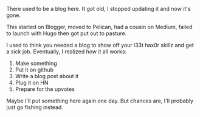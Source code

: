 There used to be a blog here. It got old, I stopped updating it and now it's gone. 

This started on Blogger, moved to Pelican, had a cousin on Medium, failed to launch with Hugo then got put out to pasture.

I used to think you needed a blog to show off your l33t hax0r skillz and get a sick job. Eventually, I realized how it all works:
1. Make something
1. Put it on github
1. Write a blog post about it 
1. Plug it on HN
1. Prepare for the upvotes

Maybe I'll put something here again one day. But chances are, I'll probably just go fishing instead.
